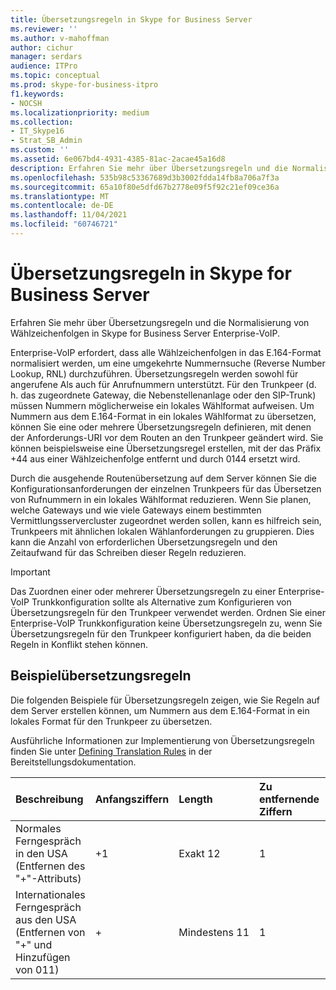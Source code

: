 ```yaml
---
title: Übersetzungsregeln in Skype for Business Server
ms.reviewer: ''
ms.author: v-mahoffman
author: cichur
manager: serdars
audience: ITPro
ms.topic: conceptual
ms.prod: skype-for-business-itpro
f1.keywords:
- NOCSH
ms.localizationpriority: medium
ms.collection:
- IT_Skype16
- Strat_SB_Admin
ms.custom: ''
ms.assetid: 6e067bd4-4931-4385-81ac-2acae45a16d8
description: Erfahren Sie mehr über Übersetzungsregeln und die Normalisierung von Wählzeichenfolgen in Skype for Business Server Enterprise-VoIP.
ms.openlocfilehash: 535b98c53367689d3b3002fdda14fb8a706a7f3a
ms.sourcegitcommit: 65a10f80e5dfd67b2778e09f5f92c21ef09ce36a
ms.translationtype: MT
ms.contentlocale: de-DE
ms.lasthandoff: 11/04/2021
ms.locfileid: "60746721"
---
```

# <a name="translation-rules-in-skype-for-business-server"></a>Übersetzungsregeln in Skype for Business Server

Erfahren Sie mehr über Übersetzungsregeln und die Normalisierung von Wählzeichenfolgen in Skype for Business Server Enterprise-VoIP.

 Enterprise-VoIP erfordert, dass alle Wählzeichenfolgen in das E.164-Format normalisiert werden, um eine umgekehrte Nummernsuche (Reverse Number Lookup, RNL) durchzuführen. Übersetzungsregeln werden sowohl für angerufene Als auch für Anrufnummern unterstützt. Für den Trunkpeer (d. h. das zugeordnete Gateway, die Nebenstellenanlage oder den SIP-Trunk) müssen Nummern möglicherweise ein lokales Wählformat aufweisen. Um Nummern aus dem E.164-Format in ein lokales Wählformat zu übersetzen, können Sie eine oder mehrere Übersetzungsregeln definieren, mit denen der Anforderungs-URI vor dem Routen an den Trunkpeer geändert wird. Sie können beispielsweise eine Übersetzungsregel erstellen, mit der das Präfix +44 aus einer Wählzeichenfolge entfernt und durch 0144 ersetzt wird.

Durch die ausgehende Routenübersetzung auf dem Server können Sie die Konfigurationsanforderungen der einzelnen Trunkpeers für das Übersetzen von Rufnummern in ein lokales Wählformat reduzieren. Wenn Sie planen, welche Gateways und wie viele Gateways einem bestimmten Vermittlungsservercluster zugeordnet werden sollen, kann es hilfreich sein, Trunkpeers mit ähnlichen lokalen Wählanforderungen zu gruppieren. Dies kann die Anzahl von erforderlichen Übersetzungsregeln und den Zeitaufwand für das Schreiben dieser Regeln reduzieren.

> [!IMPORTANT]
> Das Zuordnen einer oder mehrerer Übersetzungsregeln zu einer Enterprise-VoIP Trunkkonfiguration sollte als Alternative zum Konfigurieren von Übersetzungsregeln für den Trunkpeer verwendet werden. Ordnen Sie einer Enterprise-VoIP Trunkkonfiguration keine Übersetzungsregeln zu, wenn Sie Übersetzungsregeln für den Trunkpeer konfiguriert haben, da die beiden Regeln in Konflikt stehen können.

## <a name="example-translation-rules"></a>Beispielübersetzungsregeln

Die folgenden Beispiele für Übersetzungsregeln zeigen, wie Sie Regeln auf dem Server erstellen können, um Nummern aus dem E.164-Format in ein lokales Format für den Trunkpeer zu übersetzen.

Ausführliche Informationen zur Implementierung von Übersetzungsregeln finden Sie unter [Defining Translation Rules](/previous-versions/office/lync-server-2013/lync-server-2013-defining-translation-rules) in der Bereitstellungsdokumentation.

|**Beschreibung**|**Anfangsziffern**|**Length**|**Zu entfernende Ziffern**|**Hinzuzufügende Ziffern**|**Vergleichsmuster**|**Übersetzung**|**Beispiel**|
|:-----|:-----|:-----|:-----|:-----|:-----|:-----|:-----|
|Normales Ferngespräch in den USA  <br/> (Entfernen des "+"-Attributs)  <br/> |+1  <br/> |Exakt 12  <br/> |1  <br/> |0  <br/> |^\+(1\d {10} ) $  <br/> |$1  <br/> |+14255551010 wird zu 14255551010  <br/> |
|Internationales Ferngespräch aus den USA  <br/> (Entfernen von "+" und Hinzufügen von 011)  <br/> |+  <br/> |Mindestens 11  <br/> |1  <br/> |011  <br/> |^\+(\d {9} \d+)$  <br/> |011$1  <br/> |+441235551010 wird zu 011441235551010  <br/> |